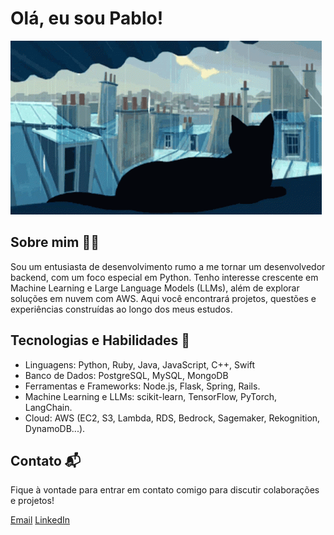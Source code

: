 # Olá, eu sou Pablo!

![gato gif](/cat.gif)

## Sobre mim 👨‍💻

Sou um entusiasta de desenvolvimento rumo a me tornar um desenvolvedor backend, com um foco especial em Python. Tenho interesse crescente em Machine Learning e Large Language Models (LLMs), além de explorar soluções em nuvem com AWS. Aqui você encontrará projetos, questões e experiências construídas ao longo dos meus estudos.

## Tecnologias e Habilidades 🚀

- Linguagens: Python, Ruby, Java, JavaScript, C++, Swift
- Banco de Dados: PostgreSQL, MySQL, MongoDB
- Ferramentas e Frameworks: Node.js, Flask, Spring, Rails.
- Machine Learning e LLMs: scikit-learn, TensorFlow, PyTorch, LangChain.
- Cloud: AWS (EC2, S3, Lambda, RDS, Bedrock, Sagemaker, Rekognition, DynamoDB...).

## Contato 📬

Fique à vontade para entrar em contato comigo para discutir colaborações e projetos!

[Email](mailto:lucasrn03@gmail.com)
[LinkedIn](https://www.linkedin.com/in/pablosxz)
